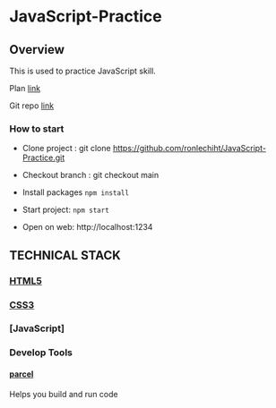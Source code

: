 # JavaScript-Practice

## Overview
This is used to practice JavaScript skill.

Plan [link](https://docs.google.com/document/d/1jjc9qpXG56UgpBYelkUnyccEzv7GgsYioDEcIUt23KM/edit?usp=sharing)	

Git repo [link](https://github.com/ronlechiht/JavaScript-Practice)

### How to start

- Clone project : git clone https://github.com/ronlechiht/JavaScript-Practice.git

- Checkout branch : git checkout main

- Install packages `npm install`

- Start project: `npm start`

- Open on web: http://localhost:1234

## TECHNICAL STACK
### [HTML5](https://developer.mozilla.org/en-US/docs/Glossary/HTML5)

### [CSS3](https://developer.mozilla.org/en-US/docs/Web/CSS)

### [JavaScript]

### Develop Tools

#### [parcel](https://parceljs.org/getting-started/webapp/)
Helps you build and run code
